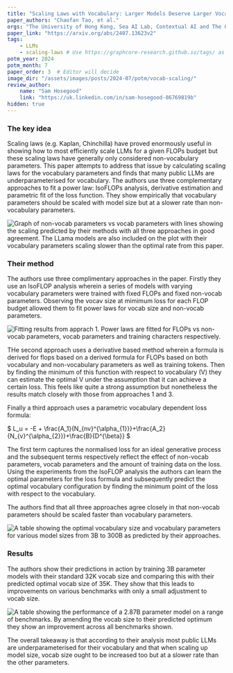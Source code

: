 ```yaml
---
title: "Scaling Laws with Vocabulary: Larger Models Deserve Larger Vocabularies"
paper_authors: "Chaofan Tao, et al."
orgs: "The University of Hong Kong, Sea AI Lab, Contextual AI and The Ohio State University"
paper_link: "https://arxiv.org/abs/2407.13623v2"
tags:
    - LLMs
    - scaling-laws # Use https://graphcore-research.github.io/tags/ as reference
potm_year: 2024
potm_month: 7
paper_order: 3  # Editor will decide
image_dir: "/assets/images/posts/2024-07/potm/vocab-scaling/"
review_author:
    name: "Sam Hosegood"
    link: "https://uk.linkedin.com/in/sam-hosegood-86769819b"
hidden: true
---
```


### The key idea

Scaling laws (e.g. Kaplan, Chinchilla) have proved enormously useful in showing how to most efficiently scale LLMs for a given FLOPs budget but these scaling laws have generally only considered non-vocabulary parameters. This paper attempts to address that issue by calculating scaling laws for the vocabulary parameters and finds that many public LLMs are underparameterised for vocabulary. The authors use three complementary approaches to fit a power law: IsoFLOPs analysis, derivative estimation and parametric fit of the loss function. They show empirically that vocabulary parameters should be scaled with model size but at a slower rate than non-vocabulary parameters.

<img src="{{ page.image_dir | append: 'figure_1.png' | relative_url }}" alt="Graph of non-vocab parameters vs vocab parameters with lines showing the scaling predicted by their methods with all three approaches in good agreement. The LLama models are also included on the plot with their vocabulary parameters scaling slower than the optimal rate from this paper.">


### Their method

The authors use three complimentary approaches in the paper. Firstly they use an IsoFLOP analysis wherein a series of models with varying vocabulary parameters were trained with fixed FLOPs and fixed non-vocab parameters. Observing the vocav size at mimimum loss for each FLOP budget allowed them to fit power laws for vocab size and non-vocab parameters. 

<img src="{{ page.image_dir | append: 'approach_1.png' | relative_url }}" alt="Fitting results from apprach 1. Power laws are fitted for FLOPs vs non-vocab parameters, vocab parameters and training characters respectively.">

THe second approach uses a derivative based method wherein a formula is derived for flops based on a derived formula for FLOPs based on both vocabulary and non-vocabulary parameters as well as training tokens. Then by finding the minimum of this function with respect to vocabulary (V) they can estimate the optimal V under the assumption that it can achieve a certain loss. This feels like quite a strong assumption but nonetheless the results match closely with those from approaches 1 and 3. 

Finally a third approach uses a parametric vocabulary dependent loss formula: 

$ L_u = -E + \frac{A_1}{N_{nv}^{\alpha_{1}}}+\frac{A_2}{N_{v}^{\alpha_{2}}}+\frac{B}{D^{\beta}} $

The first term captures the normalised loss for an ideal generative process and the subsequent terms respectively reflect the effect of non-vocab parameters, vocab parameters and the amount of training data on the loss. Using the experiments from the IsoFLOP analysis the authors can learn the optimal parameters for the loss formula and subsequently predict the optimal vocabulary configuration by finding the minimum point of the loss with respect to the vocabulary. 

The authors find that all three approaches agree closely in that non-vocab parameters should be scaled faster than vocabulary parameters. 

<img src="{{ page.image_dir | append: 'table_1.png' | relative_url }}" alt="A table showing the optimal vocabulary size and vocabulary parameters for various model sizes from 3B to 300B as predicted by their approaches.">

### Results

The authors show their predictions in action by training 3B parameter models with their standard 32K vocab size and comparing this with their predicted optimal vocab size of 35K. They show that this leads to improvements on various benchmarks with only a small adjustment to vocab size.

<img src="{{ page.image_dir | append: 'table_2.png' | relative_url }}" alt="A table showing the performance of a 2.87B parameter model on a range of benchmarks. By amending the vocab size to their predicted optimum they show an improvement across all benchmarks shown.">

The overall takeaway is that according to their analysis most public LLMs are underparameterised for their vocabulary and that when scaling up model size, vocab size ought to be increased too but at a slower rate than the other parameters. 


